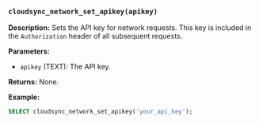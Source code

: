 ### `cloudsync_network_set_apikey(apikey)`

**Description:** Sets the API key for network requests. This key is included in the `Authorization` header of all subsequent requests.

**Parameters:**

- `apikey` (TEXT): The API key.

**Returns:** None.

**Example:**

```sql
SELECT cloudsync_network_set_apikey('your_api_key');
```
